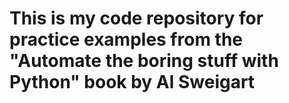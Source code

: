 # This is my code repository for practice examples from the "Automate the boring stuff with Python" book by Al Sweigart
